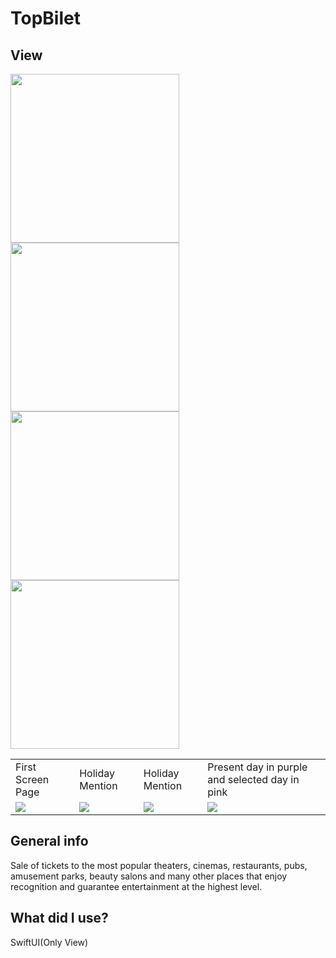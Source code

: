 # TopBilet
## View
<img src="https://i.ibb.co/DwHpDHX/t1.png" width="270"><img src="https://i.ibb.co/SNGGL16/t2.png" width="270"></br>
<img src="https://i.ibb.co/R32qFpm/t3.png" width="270"><img src="https://i.ibb.co/sWLdvVQ/t4.png" width="270">

<table>
  <tr>
     <td>First Screen Page</td>
     <td>Holiday Mention</td>
     <td>Holiday Mention</td>
     <td>Present day in purple and selected day in pink</td>
  </tr>
  <tr>
    <td valign="top"><img src="https://i.ibb.co/DwHpDHX/t1.png"></td>
    <td valign="top"><img src="https://i.ibb.co/DwHpDHX/t1.png"></td>
    <td valign="top"><img src="https://i.ibb.co/DwHpDHX/t1.png"></td>
    <td valign="top"><img src="https://i.ibb.co/DwHpDHX/t1.png"></td>
  </tr>
 </table>

## General info
Sale of tickets to the most popular theaters, cinemas, restaurants, pubs, amusement parks, beauty salons and many other places that enjoy recognition and guarantee entertainment at the highest level.
	
## What did I use?
SwiftUI(Only View)
